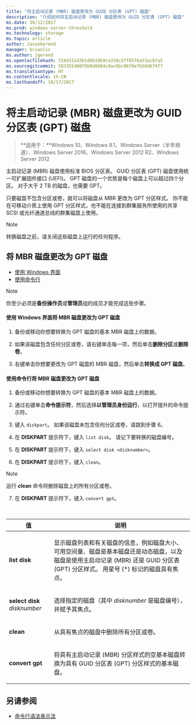 ```yaml
---
title: "将主启动记录 (MBR) 磁盘更改为 GUID 分区表 (GPT) 磁盘"
description: "介绍如何将主启动记录 (MBR) 磁盘更改为 GUID 分区表 (GPT) 磁盘"
ms.date: 10/12/2017
ms.prod: windows-server-threshold
ms.technology: storage
ms.topic: article
author: JasonGerend
manager: brianlic
ms.author: jgerend
ms.openlocfilehash: f28d151d3b1d6b19b9ca330c5ff8576a53acbfa5
ms.sourcegitcommit: 583355400f6b0d880dc0ac6bc06f0efb50d674f7
ms.translationtype: HT
ms.contentlocale: zh-CN
ms.lasthandoff: 10/17/2017
---
```

# <a name="change-a-master-boot-record-mbr-disk-into-a-guid-partition-table-gpt-disk"></a>将主启动记录 (MBR) 磁盘更改为 GUID 分区表 (GPT) 磁盘

> **适用于：**Windows 10、Windows 8.1、Windows Server（半年频道）、Windows Server 2016、Windows Server 2012 R2、Windows Server 2012

主启动记录 (MBR) 磁盘使用标准 BIOS 分区表。 GUID 分区表 (GPT) 磁盘使用统一可扩展固件接口 (UEFI)。 GPT 磁盘的一个优势是每个磁盘上可以超过四个分区。 对于大于 2 TB 的磁盘，也需要 GPT。

只要磁盘不包含分区或卷，就可以将磁盘从 MBR 更改为 GPT 分区样式。
你不能在可移动介质上使用 GPT 分区样式，也不能在连接到群集服务所使用的共享 SCSI 或光纤通道总线的群集磁盘上使用。

> [!NOTE]
> 转换磁盘之前，请关闭这些磁盘上运行的任何程序。

## <a name="changing-an-mbr-disk-into-a-gpt-disk"></a>将 MBR 磁盘更改为 GPT 磁盘

-   [使用 Windows 界面](#BKMK_WINUI)
-   [使用命令行](#BKMK_CMD)

> [!NOTE]
> 你至少必须是**备份操作员**或**管理员**组的成员才能完成这些步骤。

<a id="BKMK_WINUI"></a>
#### <a name="to-change-an-mbr-disk-into-a-gpt-disk-using-the-windows-interface"></a>使用 Windows 界面将 MBR 磁盘更改为 GPT 磁盘

1.  备份或移动你想要转换为 GPT 磁盘的基本 MBR 磁盘上的数据。

2.  如果该磁盘包含任何分区或卷，请右键单击每一项，然后单击**删除分区**或**删除卷**。

3.  右键单击你想要更改为 GPT 磁盘的 MBR 磁盘，然后单击**转换成 GPT 磁盘**。

<a id="BKMK_CMD"></a>
#### <a name="to-change-an-mbr-disk-into-a-gpt-disk-using-a-command-line"></a>使用命令行将 MBR 磁盘更改为 GPT 磁盘

1.  备份或移动你想要转换为 GPT 磁盘的基本 MBR 磁盘上的数据。

2.  通过右键单击**命令提示符**，然后选择**以管理员身份运行**，以打开提升的命令提示符。

3. 键入 `diskpart`。 如果该磁盘未包含任何分区或卷，请跳到步骤 6。

4.  在 **DISKPART** 提示符下，键入 `list disk`。 请记下要转换的磁盘编号。

5.  在 **DISKPART** 提示符下，键入 `select disk <disknumber>`。

6.  在 **DISKPART** 提示符下，键入 `clean`。

> [!NOTE]
> 运行 **clean** 命令将删除磁盘上的所有分区或卷。

7.  在 **DISKPART** 提示符下，键入 `convert gpt`。

<br />

| 值  | 说明  |
| ----- | ----|
| <p>**list disk**</p> | <p>显示磁盘列表和有关磁盘的信息，例如磁盘大小、可用空间量、磁盘是基本磁盘还是动态磁盘，以及磁盘是使用主启动记录 (MBR) 还是 GUID 分区表 (GPT) 分区样式。 用星号 (*) 标记的磁盘具有焦点。</p> |
| <p>**select disk** <em>disknumber</em></p> | <p>选择指定的磁盘（其中 <em>disknumber</em> 是磁盘编号），并赋予其焦点。</p> |
| <p>**clean**</p> | <p>从具有焦点的磁盘中删除所有分区或卷。</p>  |
| <p>**convert gpt**</p>| <p>将具有主启动记录 (MBR) 分区样式的空基本磁盘转换为具有 GUID 分区表 (GPT) 分区样式的基本磁盘。</p> |

## <a name="see-also"></a>另请参阅

-   [命令行语法表示法](https://technet.microsoft.com/library/cc742449(v=ws.11).aspx)



